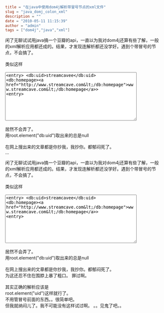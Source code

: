 ```toml
title = "在java中使用dom4j解析带冒号节点的xml文件"
slug = "java_domj_colon_xml"
description = ""
date = "2010-05-11 11:15:39"
author = "admin"
tags = ["dom4j","java","xml"]
```

闲了无聊试试用java搞一个豆瓣的api，一直以为我对dom4j还算有些了解，一般的xml解析应用都还成的。结果，才发现连解析都还没学好。遇到个带冒号的节点，不会搞了。<br/><br/>类似这样<br/><br/><textarea class="code" rows="10" cols="50">
&lt;entry&gt;
&lt;db:uid&gt;streamcavee&lt;/db:uid&gt;
&lt;db:homepage&gt;www.streamcave.com&lt;/db:homepage&gt;
&lt;entry&gt;
</textarea><br/><br/>居然不会弄了。<br/>用root.element("db:uid")取出来的总是null<br/><br/>在网上搜出来的文章都是你抄我，我抄你。都郁闷死了。<br/>...


<!--more-->

闲了无聊试试用java搞一个豆瓣的api，一直以为我对dom4j还算有些了解，一般的xml解析应用都还成的。结果，才发现连解析都还没学好。遇到个带冒号的节点，不会搞了。<br/><br/>类似这样<br/><br/><textarea class="code" rows="10" cols="50">
&lt;entry&gt;
&lt;db:uid&gt;streamcavee&lt;/db:uid&gt;
&lt;db:homepage&gt;www.streamcave.com&lt;/db:homepage&gt;
&lt;entry&gt;
</textarea><br/><br/>居然不会弄了。<br/>用root.element("db:uid")取出来的总是null<br/><br/>在网上搜出来的文章都是你抄我，我抄你。都郁闷死了。<br/>为这还忍不住在围脖上暴了粗口。 罪过啊。<br/><br/>其实正确的解析应该是<br/>root.element("uid")这样就行了。<br/>不用管冒号前面的东西。。很简单吧。<br/>但我就纳闷儿了。我不可能没有这样试过啊。  。。见鬼了吧。。
